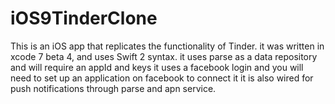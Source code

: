 # iOS9TinderClone
This is an iOS app that replicates the functionality of Tinder.
it was written in xcode 7 beta 4, and uses Swift 2 syntax.
it uses parse as a data repository and will require an appId and keys
it uses a facebook login and you will need to set up an application on facebook to connect it
it is also wired for push notifications through parse and apn service.
